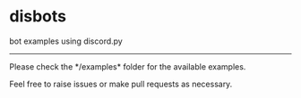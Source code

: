 # disbots
bot examples using discord.py
<hr>
Please check the */examples* folder for the available examples.


Feel free to raise issues or make pull requests as necessary.
